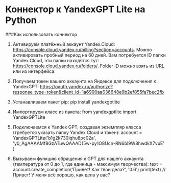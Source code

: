 # Коннектор к YandexGPT Lite на Python

###Как использовать коннектор

1) Активируем платёжный аккаунт Yandex.Cloud: https://console.cloud.yandex.ru/billing?section=accounts. Можно активировать пробный период на 60 дней.
Вам потребуется ID папки Yandex.Cloud, эти папки находятся тут: https://console.cloud.yandex.ru/folders/. Folder ID можно взять из URL или из интерфейса.


2) Получаем токен вашего аккаунта на Яндексе для подключения к YandexGPT:
https://oauth.yandex.ru/authorize?response_type=token&client_id=1a6990aa636648e9b2ef855fa7bec2fb

3) Устанавливаем пакет pip:
pip install yandexgptlite

4) Импортируем класс из пакета:
from yandexgptlite import YandexGPTLite 

5) Подключаемся к Yandex GPT, создавая экземпляр класса (требуется указать папку Yandex Cloud и токен):
account = YandexGPTLite('b1g2k730lqhu8pc02a', 'y0_AgAAAAMf8GzATuwQAAAD15w-py1O8Ucn-RN6bl9W8hwdkX7vuE' )

6) Вызываем функцию обращения к GPT для нашего аккаунта (температура от 0 до 1, где единица - максимум творчества):
text = account.create_completion('Привет! Как твои дела?', '0.6')
print(text) // Привет! У меня всё хорошо, как дела у вас?

